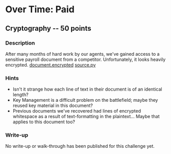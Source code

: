 # Over Time: Paid

## Cryptography -- 50 points

### Description

After many months of hard work by our agents, we've gained access to a sensitive payroll document from a competitor. Unfortunately, it looks heavily encrypted. [document.encrypted](./document.encrypted) [source.py](./source.py)

### Hints

* Isn't it strange how each line of text in their document is of an identical length?
* Key Management is a difficult problem on the battlefield; maybe they reused key material in this document?
* Previous documents we've recovered had lines of encrypted whitespace as a result of text-formatting in the plaintext... Maybe that applies to this document too?


### Write-up

No write-up or walk-through has been published for this challenge yet.

